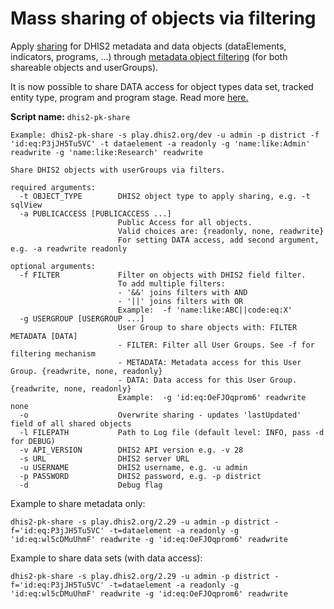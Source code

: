 Mass sharing of objects via filtering
=====================================

Apply [sharing](https://docs.dhis2.org/master/en/user/html/sharing.html)
for DHIS2 metadata and data objects (dataElements, indicators, programs, ...) through 
[metadata object filtering](https://docs.dhis2.org/master/en/developer/html/dhis2_developer_manual_full.html#webapi_metadata_object_filter)
(for both shareable objects and userGroups).

It is now possible to share DATA access for object types data set,
tracked entity type, program and program stage. Read more
[here.](https://docs.dhis2.org/master/en/user/html/ch23s04.html)

**Script name:** `dhis2-pk-share`

```
Example: dhis2-pk-share -s play.dhis2.org/dev -u admin -p district -f 'id:eq:P3jJH5Tu5VC' -t dataelement -a readonly -g 'name:like:Admin' readwrite -g 'name:like:Research' readwrite

Share DHIS2 objects with userGroups via filters.

required arguments:
  -t OBJECT_TYPE        DHIS2 object type to apply sharing, e.g. -t sqlView
  -a PUBLICACCESS [PUBLICACCESS ...]
                        Public Access for all objects. 
                        Valid choices are: {readonly, none, readwrite}
                        For setting DATA access, add second argument, e.g. -a readwrite readonly

optional arguments:
  -f FILTER             Filter on objects with DHIS2 field filter.
                        To add multiple filters:
                        - '&&' joins filters with AND
                        - '||' joins filters with OR
                        Example:  -f 'name:like:ABC||code:eq:X'
  -g USERGROUP [USERGROUP ...]
                        User Group to share objects with: FILTER METADATA [DATA]
                        - FILTER: Filter all User Groups. See -f for filtering mechanism
                        - METADATA: Metadata access for this User Group. {readwrite, none, readonly}
                        - DATA: Data access for this User Group. {readwrite, none, readonly}
                        Example:  -g 'id:eq:OeFJOqprom6' readwrite none
  -o                    Overwrite sharing - updates 'lastUpdated' field of all shared objects
  -l FILEPATH           Path to Log file (default level: INFO, pass -d for DEBUG)
  -v API_VERSION        DHIS2 API version e.g. -v 28
  -s URL                DHIS2 server URL
  -u USERNAME           DHIS2 username, e.g. -u admin
  -p PASSWORD           DHIS2 password, e.g. -p district
  -d                    Debug flag

```

Example to share metadata only:

```
dhis2-pk-share -s play.dhis2.org/2.29 -u admin -p district -f='id:eq:P3jJH5Tu5VC' -t=dataelement -a readonly -g 'id:eq:wl5cDMuUhmF' readwrite -g 'id:eq:OeFJOqprom6' readwrite
```

Example to share data sets (with data access):

```
dhis2-pk-share -s play.dhis2.org/2.29 -u admin -p district -f='id:eq:P3jJH5Tu5VC' -t=dataelement -a readonly -g 'id:eq:wl5cDMuUhmF' readwrite -g 'id:eq:OeFJOqprom6' readwrite
```
